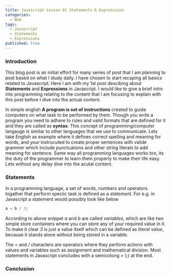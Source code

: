 ```yaml
---
title: Javascript Lesson 01 Statements & Expressions
categories:
  - Web
tags:
  - Javascript
  - Statements
  - Expressions
published: true
---
```

### **Introduction**
This blog post is an initial effort for many series of post that I am planning to post based on what I study daily. I have chosen to start recaping all basics related to Javascript. Here I am with my 1st post descibing about **Statements** and **Expressions** in Javascript. I would like to give a brief intro into programming relating to the content that I am focusing to explain with this post before I dive into the actual content. 

In simple english **A program is set of instructions** created to guide computers on what task to be performed by them. Though you write a program you need to adhere to rules and valid formats that are defined for it and they are called as **syntax**. This concept of programming/computer langauge is similar to other languages that we use to communicate. Lets take English as example where it defines correct spelling and meaning for words, and your instrucuted to create proper sentences with valide grammer which include punctuations and other string literals to add meaning for sentence. Same way all programming languages works too, its the duty of the programmer to learn them properly to make their life easy. Lets without any delay dive into the acutal content.

### **Statements**
In a programming language, a set of words, numbers and operators togather that perform speciic task is defined as a _statement_. For e.g. in Javascript a statement would possibly look like below 

```javascript
a = b / 3;
```

According to above snippet _a_ and _b_ are called _variables_, which are like two simple store containers where you can store any of your required value in it. To make it clear _3_ is just a value itself which can be defined as _literal value_, because it stands alone without being stored in a variable.

The _=_ and _/_ characters are operators where they perform actions with values and variables such as assignment and mathematical division. Most statements in Javascript concludes with a semicolong > (;) at the end. 



### **Conclusion**
